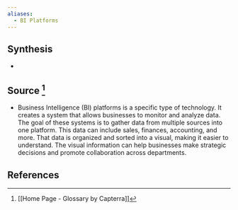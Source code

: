```yaml
---
aliases:
  - BI Platforms
---
```

## Synthesis
- 
## Source [^1]
- Business Intelligence (BI) platforms is a specific type of technology. It creates a system that allows businesses to monitor and analyze data. The goal of these systems is to gather data from multiple sources into one platform. This data can include sales, finances, accounting, and more. That data is organized and sorted into a visual, making it easier to understand. The visual information can help businesses make strategic decisions and promote collaboration across departments.
## References

[^1]: [[Home Page - Glossary by Capterra]]